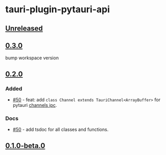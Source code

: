 # tauri-plugin-pytauri-api

## [Unreleased]

## [0.3.0]

bump workspace version

## [0.2.0]

### Added

- [#50](https://github.com/WSH032/pytauri/pull/50) - feat: add `class Channel extends TauriChannel<ArrayBuffer>` for pytauri [channels ipc](https://tauri.app/develop/calling-frontend/#channels).

### Docs

- [#50](https://github.com/WSH032/pytauri/pull/50) - add tsdoc for all classes and functions.

## [0.1.0-beta.0]

[unreleased]: https://github.com/WSH032/pytauri/tree/HEAD
[0.3.0]: https://github.com/WSH032/pytauri/releases/tag/js/tauri-plugin-pytauri-api/v0.3.0
[0.2.0]: https://github.com/WSH032/pytauri/releases/tag/js/tauri-plugin-pytauri-api/v0.2.0
[0.1.0-beta.0]: https://github.com/WSH032/pytauri/releases/tag/js/tauri-plugin-pytauri-api/v0.1.0-beta.0
